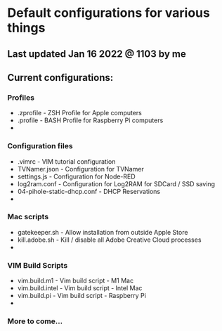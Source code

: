 # Default configurations for various things

## Last updated Jan 16 2022 @ 1103 by me

## Current configurations:

### Profiles 
* .zprofile                     - ZSH Profile for Apple computers
* .profile                      - BASH Profile for Raspberry Pi computers
* 
### Configuration files
* .vimrc                        - VIM tutorial configuration
* TVNamer.json                  - Configuration for TVNamer
* settings.js                   - Configuration for Node-RED 
* log2ram.conf                  - Configuration for Log2RAM for SDCard / SSD saving
* 04-pihole-static-dhcp.conf    - DHCP Reservations
* 
### Mac scripts
* gatekeeper.sh                 - Allow installation from outside Apple Store
* kill.adobe.sh                 - Kill / disable all Adobe Creative Cloud processes
* 
### VIM Build Scripts
* vim.build.m1                  - Vim build script - M1 Mac
* vim.build.intel               - Vim build script - Intel Mac
* vim.build.pi                  - Vim build script - Raspberry Pi
* 
### More to come...

